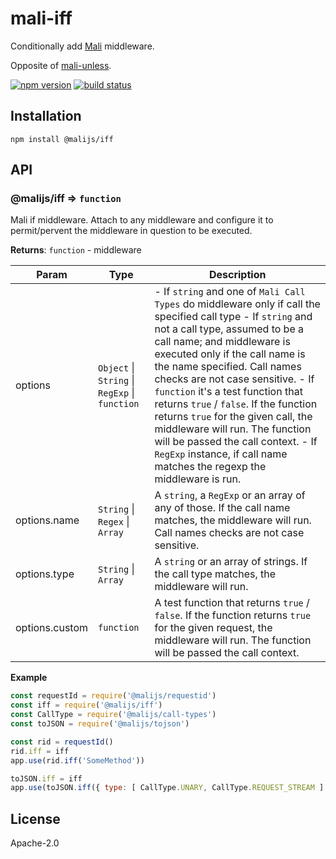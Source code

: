 # mali-iff

Conditionally add [Mali](https://github.com/malijs/mali) middleware.

Opposite of [mali-unless](https://github.com/malijs/unless).

[![npm version](https://img.shields.io/npm/v/@malijs/iff.svg?style=flat-square)](https://www.npmjs.com/package/@malijs/iff)
[![build status](https://img.shields.io/travis/malijs/iff/master.svg?style=flat-square)](https://travis-ci.org/malijs/iff)

## Installation

```
npm install @malijs/iff
```

## API

<a name="module_@malijs/iff"></a>

### @malijs/iff ⇒ <code>function</code>
Mali if middleware. Attach to any middleware and configure it to permit/pervent the
middleware in question to be executed.

**Returns**: <code>function</code> - middleware  

| Param | Type | Description |
| --- | --- | --- |
| options | <code>Object</code> \| <code>String</code> \| <code>RegExp</code> \| <code>function</code> | - If <code>string</code> and one of <code>Mali Call Types</code> do middleware         only if call the specified call type        - If <code>string</code> and not a call type, assumed to be a call name; and        middleware is executed only if the call name is the name specified. Call names checks are not case sensitive.        - If <code>function</code> it's a test function that returns <code>true</code> / <code>false</code>.        If the function returns <code>true</code> for the given call, the middleware will run.        The function will be passed the call context.        - If <code>RegExp</code> instance, if call name matches the regexp the middleware is run. |
| options.name | <code>String</code> \| <code>Regex</code> \| <code>Array</code> | A <code>string</code>, a <code>RegExp</code> or an array of any of those.                                          If the call name matches, the middleware will run.                                          Call names checks are not case sensitive. |
| options.type | <code>String</code> \| <code>Array</code> | A <code>string</code> or an array of strings.                                     If the call type matches, the middleware will run. |
| options.custom | <code>function</code> | A test function that returns <code>true</code> / <code>false</code>.        If the function returns <code>true</code> for the given request, the middleware will run.        The function will be passed the call context. |

**Example**  
```js
const requestId = require('@malijs/requestid')
const iff = require('@malijs/iff')
const CallType = require('@malijs/call-types')
const toJSON = require('@malijs/tojson')

const rid = requestId()
rid.iff = iff
app.use(rid.iff('SomeMethod'))

toJSON.iff = iff
app.use(toJSON.iff({ type: [ CallType.UNARY, CallType.REQUEST_STREAM ] }))
```
## License

  Apache-2.0

